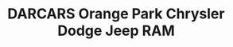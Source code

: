 ---
title: "DARCARS Orange Park Chrysler Dodge Jeep RAM"
url: /jacksonville/darcars-orange-park-chrysler-dodge-jeep-ram/
shop: car
---